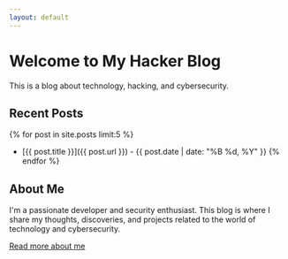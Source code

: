 ```yaml
---
layout: default
---
```


# Welcome to My Hacker Blog

This is a blog about technology, hacking, and cybersecurity.

## Recent Posts

{% for post in site.posts limit:5 %}
- [{{ post.title }}]({{ post.url }}) - {{ post.date | date: "%B %d, %Y" }}
{% endfor %}

## About Me

I'm a passionate developer and security enthusiast. This blog is where I share my thoughts, discoveries, and projects related to the world of technology and cybersecurity.

[Read more about me](./about.html)
